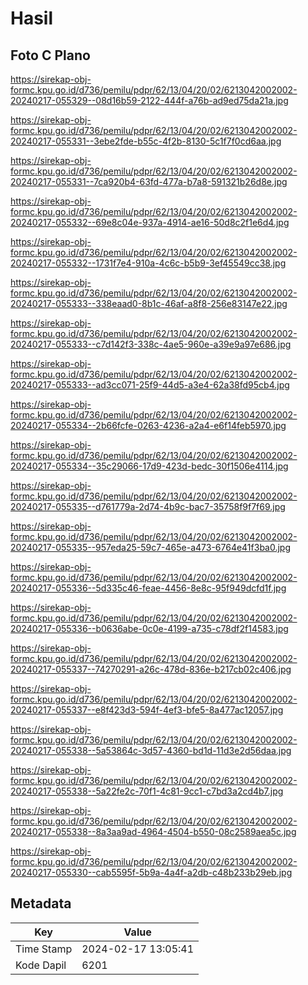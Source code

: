 # Hasil

## Foto C Plano

https://sirekap-obj-formc.kpu.go.id/d736/pemilu/pdpr/62/13/04/20/02/6213042002002-20240217-055329--08d16b59-2122-444f-a76b-ad9ed75da21a.jpg

https://sirekap-obj-formc.kpu.go.id/d736/pemilu/pdpr/62/13/04/20/02/6213042002002-20240217-055331--3ebe2fde-b55c-4f2b-8130-5c1f7f0cd6aa.jpg

https://sirekap-obj-formc.kpu.go.id/d736/pemilu/pdpr/62/13/04/20/02/6213042002002-20240217-055331--7ca920b4-63fd-477a-b7a8-591321b26d8e.jpg

https://sirekap-obj-formc.kpu.go.id/d736/pemilu/pdpr/62/13/04/20/02/6213042002002-20240217-055332--69e8c04e-937a-4914-ae16-50d8c2f1e6d4.jpg

https://sirekap-obj-formc.kpu.go.id/d736/pemilu/pdpr/62/13/04/20/02/6213042002002-20240217-055332--1731f7e4-910a-4c6c-b5b9-3ef45549cc38.jpg

https://sirekap-obj-formc.kpu.go.id/d736/pemilu/pdpr/62/13/04/20/02/6213042002002-20240217-055333--338eaad0-8b1c-46af-a8f8-256e83147e22.jpg

https://sirekap-obj-formc.kpu.go.id/d736/pemilu/pdpr/62/13/04/20/02/6213042002002-20240217-055333--c7d142f3-338c-4ae5-960e-a39e9a97e686.jpg

https://sirekap-obj-formc.kpu.go.id/d736/pemilu/pdpr/62/13/04/20/02/6213042002002-20240217-055333--ad3cc071-25f9-44d5-a3e4-62a38fd95cb4.jpg

https://sirekap-obj-formc.kpu.go.id/d736/pemilu/pdpr/62/13/04/20/02/6213042002002-20240217-055334--2b66fcfe-0263-4236-a2a4-e6f14feb5970.jpg

https://sirekap-obj-formc.kpu.go.id/d736/pemilu/pdpr/62/13/04/20/02/6213042002002-20240217-055334--35c29066-17d9-423d-bedc-30f1506e4114.jpg

https://sirekap-obj-formc.kpu.go.id/d736/pemilu/pdpr/62/13/04/20/02/6213042002002-20240217-055335--d761779a-2d74-4b9c-bac7-35758f9f7f69.jpg

https://sirekap-obj-formc.kpu.go.id/d736/pemilu/pdpr/62/13/04/20/02/6213042002002-20240217-055335--957eda25-59c7-465e-a473-6764e41f3ba0.jpg

https://sirekap-obj-formc.kpu.go.id/d736/pemilu/pdpr/62/13/04/20/02/6213042002002-20240217-055336--5d335c46-feae-4456-8e8c-95f949dcfd1f.jpg

https://sirekap-obj-formc.kpu.go.id/d736/pemilu/pdpr/62/13/04/20/02/6213042002002-20240217-055336--b0636abe-0c0e-4199-a735-c78df2f14583.jpg

https://sirekap-obj-formc.kpu.go.id/d736/pemilu/pdpr/62/13/04/20/02/6213042002002-20240217-055337--74270291-a26c-478d-836e-b217cb02c406.jpg

https://sirekap-obj-formc.kpu.go.id/d736/pemilu/pdpr/62/13/04/20/02/6213042002002-20240217-055337--e8f423d3-594f-4ef3-bfe5-8a477ac12057.jpg

https://sirekap-obj-formc.kpu.go.id/d736/pemilu/pdpr/62/13/04/20/02/6213042002002-20240217-055338--5a53864c-3d57-4360-bd1d-11d3e2d56daa.jpg

https://sirekap-obj-formc.kpu.go.id/d736/pemilu/pdpr/62/13/04/20/02/6213042002002-20240217-055338--5a22fe2c-70f1-4c81-9cc1-c7bd3a2cd4b7.jpg

https://sirekap-obj-formc.kpu.go.id/d736/pemilu/pdpr/62/13/04/20/02/6213042002002-20240217-055338--8a3aa9ad-4964-4504-b550-08c2589aea5c.jpg

https://sirekap-obj-formc.kpu.go.id/d736/pemilu/pdpr/62/13/04/20/02/6213042002002-20240217-055330--cab5595f-5b9a-4a4f-a2db-c48b233b29eb.jpg


## Metadata

| Key        | Value               |
| ---------- | ------------------- |
| Time Stamp | 2024-02-17 13:05:41 |
| Kode Dapil | 6201                |



